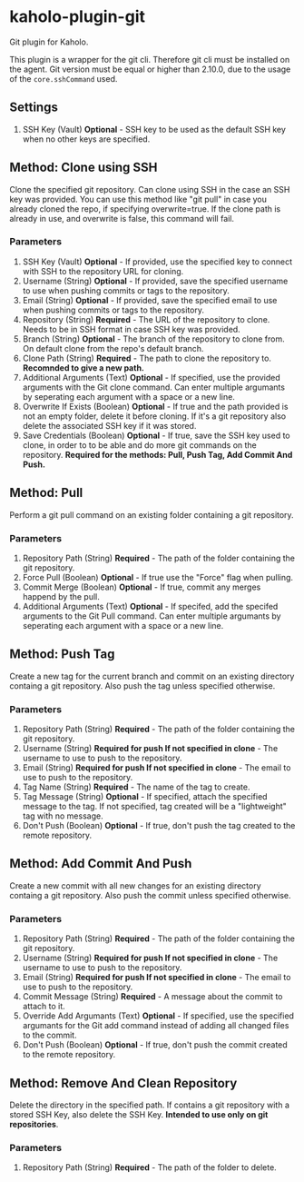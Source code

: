 # kaholo-plugin-git
Git plugin for Kaholo. 

This plugin is a wrapper for the git cli. Therefore git cli must be installed on the agent. 
Git version must be equal or higher than 2.10.0, due to the usage of the `core.sshCommand` used.

## Settings
1. SSH Key (Vault) **Optional** - SSH key to be used as the default SSH key when no other keys are specified.

## Method: Clone using SSH
Clone the specified git repository. Can clone using SSH in the case an SSH key was provided.
You can use this method like "git pull" in case you already cloned the repo, if specifying overwrite=true.
If the clone path is already in use, and overwrite is false, this command will fail.

### Parameters
1. SSH Key (Vault) **Optional** - If provided, use the specified key to connect with SSH to the repository URL for cloning.
2. Username (String) **Optional** - If provided, save the specified username to use when pushing commits or tags to the repository.
3. Email (String) **Optional** - If provided, save the specified email to use when pushing commits or tags to the repository.
4. Repository (String) **Required** - The URL of the repository to clone. Needs to be in SSH format in case SSH key was provided.
5. Branch (String) **Optional** - The branch of the repository to clone from. On default clone from the repo's default branch.
6. Clone Path (String) **Required** - The path to clone the repository to. **Recomnded to give a new path.**
7. Additional Arguments (Text) **Optional** - If specified, use the provided arguments with the Git clone command.  Can enter multiple argumants by seperating each argument with a space or a new line.
8. Overwrite If Exists (Boolean) **Optional** - If true and the path provided is not an empty folder, delete it before cloning. If it's a git repository also delete the associated SSH key if it was stored.
9. Save Credentials (Boolean) **Optional** - If true, save the SSH key used to clone, in order to to be able and do more git commands on the repository. **Required for the methods: Pull, Push Tag, Add Commit And Push.**

## Method: Pull
Perform a git pull command on an existing folder containing a git repository.

### Parameters
1. Repository Path (String) **Required** - The path of the folder containing the git repository.
2. Force Pull (Boolean) **Optional** - If true use the "Force" flag when pulling.
3. Commit Merge (Boolean) **Optional** - If true, commit any merges happend by the pull.
4. Additional Arguments (Text) **Optional** - If specifed, add the specifed arguments to the Git Pull command. Can enter multiple argumants by seperating each argument with a space or a new line.

## Method: Push Tag
Create a new tag for the current branch and commit on an existing directory containg a git repository. Also push the tag unless specified otherwise.

### Parameters
1. Repository Path (String) **Required** - The path of the folder containing the git repository.
2. Username (String) **Required for push If not specified in clone** - The username to use to push to the repository.
3. Email (String) **Required for push If not specified in clone** - The email to use to push to the repository.
4. Tag Name (String) **Required** - The name of the tag to create.
5. Tag Message (String) **Optional** - If specified, attach the specified message to the tag. If not specified, tag created will be a "lightweight" tag with no message.
6. Don't Push (Boolean) **Optional** - If true, don't push the tag created to the remote repository.

## Method: Add Commit And Push
Create a new commit with all new changes for an existing directory containg a git repository. Also push the commit unless specified otherwise.

### Parameters
1. Repository Path (String) **Required** - The path of the folder containing the git repository.
2. Username (String) **Required for push If not specified in clone** - The username to use to push to the repository.
3. Email (String) **Required for push If not specified in clone** - The email to use to push to the repository.
4. Commit Message (String) **Required** - A message about the commit to attach to it.
5. Override Add Argumants (Text) **Optional** - If specified, use the specified argumants for the Git add command instead of adding all changed files to the commit.
6. Don't Push (Boolean) **Optional** - If true, don't push the commit created to the remote repository.

## Method: Remove And Clean Repository
Delete the directory in the specified path. If contains a git repository with a stored SSH Key, also delete the SSH Key. **Intended to use only on git repositories**.

### Parameters
1. Repository Path (String) **Required** - The path of the folder to delete.